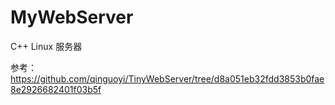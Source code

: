 # MyWebServer
C++ Linux 服务器

参考：https://github.com/qinguoyi/TinyWebServer/tree/d8a051eb32fdd3853b0fae8e2926682401f03b5f
